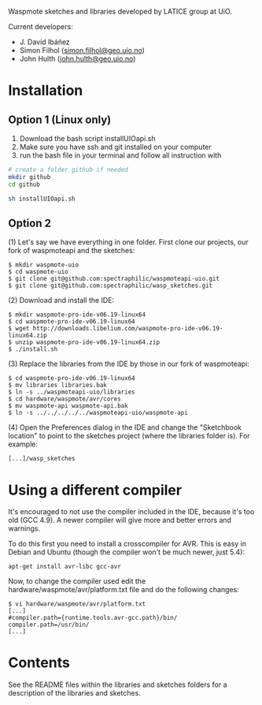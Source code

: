 Waspmote sketches and libraries developed by LATICE group at UiO.

Current developers:
- J. David Ibáñez
- Simon Filhol 	([simon.filhol@geo.uio.no](simon.filhol@geo.uio.no))
- John Hulth	([john.hulth@geo.uio.no](john.hulth@geo.uio.no))

# Installation

## Option 1 (Linux only)
1. Download the bash script installUIOapi.sh
2. Make sure you have ssh and git installed on your computer
3. run the bash file in your terminal and follow all instruction with

```bash
# create a folder github if needed
mkdir github
cd github

sh installUIOapi.sh
```


## Option 2

(1) Let's say we have everything in one folder. First clone our projects, our
fork of waspmoteapi and the sketches:

    $ mkdir waspmote-uio
    $ cd waspmote-uio
    $ git clone git@github.com:spectraphilic/waspmoteapi-uio.git
    $ git clone git@github.com:spectraphilic/wasp_sketches.git

(2) Download and install the IDE:

    $ mkdir waspmote-pro-ide-v06.19-linux64
    $ cd waspmote-pro-ide-v06.19-linux64
    $ wget http://downloads.libelium.com/waspmote-pro-ide-v06.19-linux64.zip
    $ unzip waspmote-pro-ide-v06.19-linux64.zip
    $ ./install.sh

(3) Replace the libraries from the IDE by those in our fork of waspmoteapi:

    $ cd waspmote-pro-ide-v06.19-linux64
    $ mv libraries libraries.bak
    $ ln -s ../waspmoteapi-uio/libraries
    $ cd hardware/waspmote/avr/cores
    $ mv waspmote-api waspmote-api.bak
    $ ln -s ../../../../../waspmoteapi-uio/waspmote-api

(4) Open the Preferences dialog in the IDE and change the "Sketchbook location"
to point to the sketches project (where the libraries folder is). For example:

    [...]/wasp_sketches


# Using a different compiler

It's encouraged to not use the compiler included in the IDE, because it's too
old (GCC 4.9). A newer compiler will give more and better errors and warnings.

To do this first you need to install a crosscompiler for AVR. This is easy in
Debian and Ubuntu (though the compiler won't be much newer, just 5.4):

    apt-get install avr-libc gcc-avr

Now, to change the compiler used edit the hardware/waspmote/avr/platform.txt
file and do the following changes:

    $ vi hardware/waspmote/avr/platform.txt
    [...]
    #compiler.path={runtime.tools.avr-gcc.path}/bin/
    compiler.path=/usr/bin/
    [...]


# Contents

See the README files within the libraries and sketches folders for a
description of the libraries and sketches.

